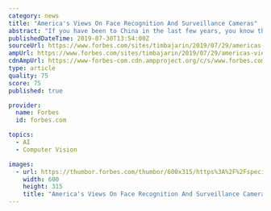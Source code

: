 ```yaml
---
category: news
title: "America's Views On Face Recognition And Surveillance Cameras"
abstract: "If you have been to China in the last few years, you know that surveillance cameras are everywhere. On street corners, in train stations, parking lots, and every place people congregate in one form or another, including restaurants, hotel lobbies, etc."
publishedDateTime: 2019-07-30T13:54:00Z
sourceUrl: https://www.forbes.com/sites/timbajarin/2019/07/29/americas-views-on-face-recognition-and-surveillance-cameras/
ampUrl: https://www.forbes.com/sites/timbajarin/2019/07/29/americas-views-on-face-recognition-and-surveillance-cameras/amp/
cdnAmpUrl: https://www-forbes-com.cdn.ampproject.org/c/s/www.forbes.com/sites/timbajarin/2019/07/29/americas-views-on-face-recognition-and-surveillance-cameras/amp/
type: article
quality: 75
score: 75
published: true

provider:
  name: Forbes
  id: forbes.com

topics:
  - AI
  - Computer Vision

images:
  - url: https://thumbor.forbes.com/thumbor/600x315/https%3A%2F%2Fspecials-images.forbesimg.com%2Fimageserve%2F826000302%2F960x0.jpg
    width: 600
    height: 315
    title: "America's Views On Face Recognition And Surveillance Cameras"
---
```

